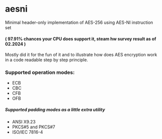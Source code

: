 # aesni
Minimal header-only implementation of AES-256 using AES-NI instruction set
#### ( 97.91% chances your CPU does support it, steam hw survey result as of 02.2024 )

Mostly did it for the fun of it and to illustrate how does AES encryption work in a code readable step by step principle.

### Supported operation modes:
* ECB
* CBC
* CFB
* OFB

##### Supported padding modes as a little extra utility
* ANSI X9.23
* PKCS#5 and PKCS#7
* ISO/IEC 7816-4
